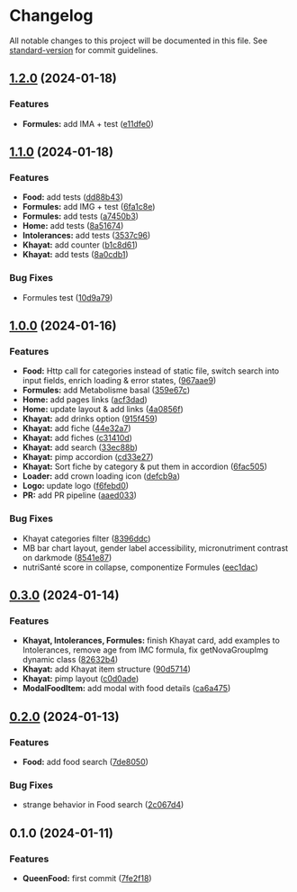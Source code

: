 # Changelog

All notable changes to this project will be documented in this file. See [standard-version](https://github.com/conventional-changelog/standard-version) for commit guidelines.

## [1.2.0](https://github.com/Zararthustra/QueenFood/compare/v1.1.0...v1.2.0) (2024-01-18)


### Features

* **Formules:** add IMA + test ([e11dfe0](https://github.com/Zararthustra/QueenFood/commit/e11dfe00fe8fdbda19db0ff3407402ecfbe7f1d5))

## [1.1.0](https://github.com/Zararthustra/QueenFood/compare/v1.0.0...v1.1.0) (2024-01-18)


### Features

* **Food:** add tests ([dd88b43](https://github.com/Zararthustra/QueenFood/commit/dd88b4392226756093a3f85f5743652ff749c8ab))
* **Formules:** add IMG + test ([6fa1c8e](https://github.com/Zararthustra/QueenFood/commit/6fa1c8eceb1630930fa81dd2d8f2cee58cfde66b))
* **Formules:** add tests ([a7450b3](https://github.com/Zararthustra/QueenFood/commit/a7450b33e5077495958815f7a39aac5db203604d))
* **Home:** add tests ([8a51674](https://github.com/Zararthustra/QueenFood/commit/8a51674971b41c945b590fc891866de16b4ce2b4))
* **Intolerances:** add tests ([3537c96](https://github.com/Zararthustra/QueenFood/commit/3537c96883278b90ae20e259c12626028a775ab3))
* **Khayat:** add counter ([b1c8d61](https://github.com/Zararthustra/QueenFood/commit/b1c8d615094aa38dc1263c9d9cd88513ca744477))
* **Khayat:** add tests ([8a0cdb1](https://github.com/Zararthustra/QueenFood/commit/8a0cdb1a71204129ff02becfc7fa46c219b2dd5c))


### Bug Fixes

* Formules test ([10d9a79](https://github.com/Zararthustra/QueenFood/commit/10d9a792e794377ebecdc72fd4eeb79f27a90698))

## [1.0.0](https://github.com/Zararthustra/QueenFood/compare/v0.3.0...v1.0.0) (2024-01-16)


### Features

* **Food:** Http call for categories instead of static file, switch search into input fields, enrich loading & error states, ([967aae9](https://github.com/Zararthustra/QueenFood/commit/967aae9c2d2de953108b47b04d9079a31c907a82))
* **Formules:** add Metabolisme basal ([359e67c](https://github.com/Zararthustra/QueenFood/commit/359e67c7059422a201ef067612b28753334b566c))
* **Home:** add pages links ([acf3dad](https://github.com/Zararthustra/QueenFood/commit/acf3dad9a657c4b5395848ecbec84bf96eeadc22))
* **Home:** update layout & add links ([4a0856f](https://github.com/Zararthustra/QueenFood/commit/4a0856feefe8a299c525018c0ea19a142413fe3f))
* **Khayat:** add drinks option ([915f459](https://github.com/Zararthustra/QueenFood/commit/915f459a5e6c0c056f547cb59218fd22d33d6e50))
* **Khayat:** add fiche ([44e32a7](https://github.com/Zararthustra/QueenFood/commit/44e32a71213009c60859255fff51865fa19b429b))
* **Khayat:** add fiches ([c31410d](https://github.com/Zararthustra/QueenFood/commit/c31410d1080b2f94d0b448dd8b2c08672d534023))
* **Khayat:** add search ([33ec88b](https://github.com/Zararthustra/QueenFood/commit/33ec88b0a860f1ad96d4a64c356c5b2395e732f9))
* **Khayat:** pimp accordion ([cd33e27](https://github.com/Zararthustra/QueenFood/commit/cd33e27812f37fcce2b25589b469fc440a6700d8))
* **Khayat:** Sort fiche by category & put them in accordion ([6fac505](https://github.com/Zararthustra/QueenFood/commit/6fac50572ef64646831b7692ee5710be16c6d60e))
* **Loader:** add crown loading icon ([defcb9a](https://github.com/Zararthustra/QueenFood/commit/defcb9a0f2d741a5b8233033eb3fc805901f5442))
* **Logo:** update logo ([f6febd0](https://github.com/Zararthustra/QueenFood/commit/f6febd0af8181fa02ac511919a51e183d74f50ba))
* **PR:** add PR pipeline ([aaed033](https://github.com/Zararthustra/QueenFood/commit/aaed0334011c93804840aff28be9b77721a7e37b))


### Bug Fixes

* Khayat categories filter ([8396ddc](https://github.com/Zararthustra/QueenFood/commit/8396ddc97a5abb9a74908c2bd4bbcc3b293e6d8a))
* MB bar chart layout, gender label accessibility, micronutriment contrast on darkmode ([8541e87](https://github.com/Zararthustra/QueenFood/commit/8541e8713d5066fa9928b27286dc80932da24f20))
* nutriSanté score in collapse, componentize Formules ([eec1dac](https://github.com/Zararthustra/QueenFood/commit/eec1dacbaf2a057f350a0d53bae45c6362587ad5))

## [0.3.0](https://github.com/Zararthustra/QueenFood/compare/v0.2.0...v0.3.0) (2024-01-14)


### Features

* **Khayat, Intolerances, Formules:** finish Khayat card, add examples to Intolerances, remove age from IMC formula, fix getNovaGroupImg dynamic class ([82632b4](https://github.com/Zararthustra/QueenFood/commit/82632b4685bc59582678a0e4baf75467494df97f))
* **Khayat:** add Khayat item structure ([90d5714](https://github.com/Zararthustra/QueenFood/commit/90d5714ca624f83ad046911b67b43a840be9a402))
* **Khayat:** pimp layout ([c0d0ade](https://github.com/Zararthustra/QueenFood/commit/c0d0ade2e6c3e8fff04e721a54d1604c47584f5b))
* **ModalFoodItem:** add modal with food details ([ca6a475](https://github.com/Zararthustra/QueenFood/commit/ca6a4757cd124a7e684505fa6158e7a7ccce4e8e))

## [0.2.0](https://github.com/Zararthustra/QueenFood/compare/v0.1.0...v0.2.0) (2024-01-13)


### Features

* **Food:** add food search ([7de8050](https://github.com/Zararthustra/QueenFood/commit/7de8050055e9217ec78072a0bb8e41a2b6747d82))


### Bug Fixes

* strange behavior in Food search ([2c067d4](https://github.com/Zararthustra/QueenFood/commit/2c067d430d58cd25c12444d085619d891de39313))

## 0.1.0 (2024-01-11)


### Features

* **QueenFood:** first commit ([7fe2f18](https://github.com/Zararthustra/QueenFood/commit/7fe2f185ff48f4ba2d5ef51ccbb1c5f204f2dd53))
